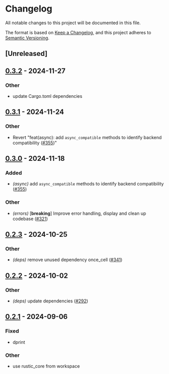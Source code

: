 # Changelog
All notable changes to this project will be documented in this file.

The format is based on [Keep a Changelog](https://keepachangelog.com/en/1.0.0/),
and this project adheres to [Semantic Versioning](https://semver.org/spec/v2.0.0.html).

## [Unreleased]

## [0.3.2](https://github.com/rustic-rs/rustic_core/compare/rustic_testing-v0.3.1...rustic_testing-v0.3.2) - 2024-11-27

### Other

- update Cargo.toml dependencies

## [0.3.1](https://github.com/rustic-rs/rustic_core/compare/rustic_testing-v0.3.0...rustic_testing-v0.3.1) - 2024-11-24

### Other

- Revert "feat(async): add `async_compatible` methods to identify backend compatibility ([#355](https://github.com/rustic-rs/rustic_core/pull/355))"

## [0.3.0](https://github.com/rustic-rs/rustic_core/compare/rustic_testing-v0.2.3...rustic_testing-v0.3.0) - 2024-11-18

### Added

- *(async)* add `async_compatible` methods to identify backend compatibility ([#355](https://github.com/rustic-rs/rustic_core/pull/355))

### Other

- *(errors)* [**breaking**] Improve error handling, display and clean up codebase ([#321](https://github.com/rustic-rs/rustic_core/pull/321))

## [0.2.3](https://github.com/rustic-rs/rustic_core/compare/rustic_testing-v0.2.2...rustic_testing-v0.2.3) - 2024-10-25

### Other

- *(deps)* remove unused dependency once_cell ([#341](https://github.com/rustic-rs/rustic_core/pull/341))

## [0.2.2](https://github.com/rustic-rs/rustic_core/compare/rustic_testing-v0.2.1...rustic_testing-v0.2.2) - 2024-10-02

### Other

- *(deps)* update dependencies ([#292](https://github.com/rustic-rs/rustic_core/pull/292))

## [0.2.1](https://github.com/rustic-rs/rustic_core/compare/rustic_testing-v0.2.0...rustic_testing-v0.2.1) - 2024-09-06

### Fixed
- dprint

### Other
- use rustic_core from workspace
